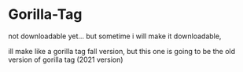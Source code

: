 # Gorilla-Tag
not downloadable yet... but sometime i will make it downloadable,

ill make like a gorilla tag fall version, but this one is going to be the old version of gorilla tag (2021 version)

